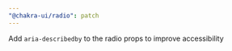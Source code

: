 ```yaml
---
"@chakra-ui/radio": patch
---
```


Add `aria-describedby` to the radio props to improve accessibility
